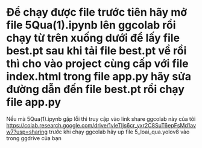 # Để chạy được file trước tiên hãy mở file 5Qua(1).ipynb lên ggcolab rồi chạy từ trên xuống dưới để lấy file best.pt sau khi tải file best.pt về rồi thì cho vào project cùng cấp với file index.html trong file app.py hãy sửa đường dẫn đến file best.pt rồi chạy file app.py 
Nếu mà 5Qua(1).ipynb gặp lỗi thì truy cập vào link share ggcolab này của tôi https://colab.research.google.com/drive/1vleTIjs6cr_yxr2C8SuT6epFsMd1avw7?usp=sharing 
trước khi chạy ggcolab hãy up file 5_loai_qua.yolov8 vào trong ggdrive của bạn


